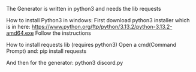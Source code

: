 The Generator is written in python3 and needs the lib requests

How to install Python3 in windows:
First download python3 installer which is in here: https://www.python.org/ftp/python/3.13.2/python-3.13.2-amd64.exe
Follow the instructions

How to install requests lib (requires python3)
Open a cmd(Command Prompt) and:
pip install requests

And then for the generator:
python3 discord.py
